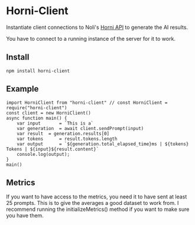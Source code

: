# Horni-Client

Instantiate client connections to Noli's [Horni API](https://gitlab.com/nolialsea/horni-api) to generate the AI results.

You have to connect to a running instance of the server for it to work.

## Install
	npm install horni-client

## Example

	import HorniClient from "horni-client" // const HorniClient = require("horni-client")
	const client = new HorniClient()
	async function main() {
		var input       = `This is a`
		var generation  = await client.sendPrompt(input)
		var result 	= generation.results[0]
		var tokens      = result.tokens.length
		var output      = `${generation.total_elapsed_time}ms | ${tokens} Tokens | ${input}${result.content}`
		console.log(output);
	}
	main()
## Metrics
If you want to have access to the metrics, you need it to have sent at least 25 prompts. This is to give the averages a good dataset to work from. I recommend running the initializeMetrics() method if you want to make sure you have them.
